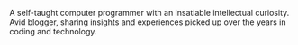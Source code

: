 A self-taught computer programmer with an insatiable intellectual curiosity. Avid blogger, sharing insights and experiences picked up over the years in coding and technology.